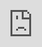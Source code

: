 ```yaml
---
date: 2022-01-25-Tuesday 10:05:55
update: 2022-01-25-Tuesday 10:06:03
---
```

<iframe src="https://clickup.com/" style="position:absolute; top:0; left:0; width:100%; border:none;  height:100%;">